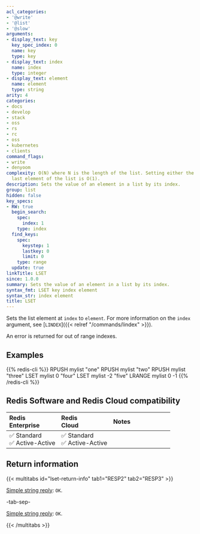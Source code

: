```yaml
---
acl_categories:
- '@write'
- '@list'
- '@slow'
arguments:
- display_text: key
  key_spec_index: 0
  name: key
  type: key
- display_text: index
  name: index
  type: integer
- display_text: element
  name: element
  type: string
arity: 4
categories:
- docs
- develop
- stack
- oss
- rs
- rc
- oss
- kubernetes
- clients
command_flags:
- write
- denyoom
complexity: O(N) where N is the length of the list. Setting either the first or the
  last element of the list is O(1).
description: Sets the value of an element in a list by its index.
group: list
hidden: false
key_specs:
- RW: true
  begin_search:
    spec:
      index: 1
    type: index
  find_keys:
    spec:
      keystep: 1
      lastkey: 0
      limit: 0
    type: range
  update: true
linkTitle: LSET
since: 1.0.0
summary: Sets the value of an element in a list by its index.
syntax_fmt: LSET key index element
syntax_str: index element
title: LSET
---
```

Sets the list element at `index` to `element`.
For more information on the `index` argument, see [`LINDEX`]({{< relref "/commands/lindex" >}}).

An error is returned for out of range indexes.

## Examples

{{% redis-cli %}}
RPUSH mylist "one"
RPUSH mylist "two"
RPUSH mylist "three"
LSET mylist 0 "four"
LSET mylist -2 "five"
LRANGE mylist 0 -1
{{% /redis-cli %}}

## Redis Software and Redis Cloud compatibility

| Redis<br />Enterprise | Redis<br />Cloud | <span style="min-width: 9em; display: table-cell">Notes</span> |
|:----------------------|:-----------------|:------|
| <span title="Supported">&#x2705; Standard</span><br /><span title="Supported"><nobr>&#x2705; Active-Active</nobr></span> | <span title="Supported">&#x2705; Standard</span><br /><span title="Supported"><nobr>&#x2705; Active-Active</nobr></span> |  |

## Return information

{{< multitabs id="lset-return-info" 
    tab1="RESP2" 
    tab2="RESP3" >}}

[Simple string reply](../../develop/reference/protocol-spec#simple-strings): `OK`.

-tab-sep-

[Simple string reply](../../develop/reference/protocol-spec#simple-strings): `OK`.

{{< /multitabs >}}
